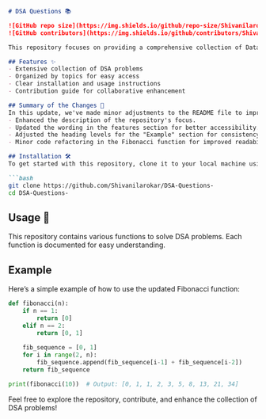```markdown
# DSA Questions 📚

![GitHub repo size](https://img.shields.io/github/repo-size/Shivanilarokar/DSA-Questions-) 
![GitHub contributors](https://img.shields.io/github/contributors/Shivanilarokar/DSA-Questions-)

This repository focuses on providing a comprehensive collection of Data Structures and Algorithms (DSA) problems, organized into various topics for easy navigation and learning.

## Features ✨
- Extensive collection of DSA problems
- Organized by topics for easy access
- Clear installation and usage instructions
- Contribution guide for collaborative enhancement

## Summary of the Changes 📝
In this update, we've made minor adjustments to the README file to improve clarity and formatting:
- Enhanced the description of the repository's focus.
- Updated the wording in the features section for better accessibility.
- Adjusted the heading levels for the "Example" section for consistency.
- Minor code refactoring in the Fibonacci function for improved readability.

## Installation 🛠️
To get started with this repository, clone it to your local machine using the following command:

```bash
git clone https://github.com/Shivanilarokar/DSA-Questions-
cd DSA-Questions-
```

## Usage 🔧
This repository contains various functions to solve DSA problems. Each function is documented for easy understanding.

## Example
Here’s a simple example of how to use the updated Fibonacci function:

```python
def fibonacci(n):
    if n == 1:
        return [0]
    elif n == 2:
        return [0, 1]
    
    fib_sequence = [0, 1]
    for i in range(2, n):
        fib_sequence.append(fib_sequence[i-1] + fib_sequence[i-2])
    return fib_sequence

print(fibonacci(10))  # Output: [0, 1, 1, 2, 3, 5, 8, 13, 21, 34]
```

Feel free to explore the repository, contribute, and enhance the collection of DSA problems!
```